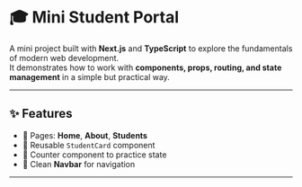 # 🎓 Mini Student Portal  

A mini project built with **Next.js** and **TypeScript** to explore the fundamentals of modern web development.  
It demonstrates how to work with **components, props, routing, and state management** in a simple but practical way.  

---

## ✨ Features
- 📄 Pages: **Home**, **About**, **Students**  
- 🧩 Reusable `StudentCard` component   
- 🔄 Counter component to practice state  
- 🧭 Clean **Navbar** for navigation  

---


